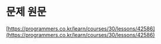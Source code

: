 # 문제 원문

[https://programmers.co.kr/learn/courses/30/lessons/42586](https://programmers.co.kr/learn/courses/30/lessons/42586)
